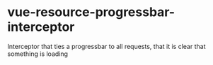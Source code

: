 # vue-resource-progressbar-interceptor
Interceptor that ties a progressbar to all requests, that it is clear that something is loading
